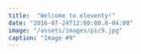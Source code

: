 ```yaml
---
title:  "Welcome to eleventy!"
date: "2016-07-24T12:00:00.0-04:00"
image: "/assets/images/pic9.jpg"
caption: "Image #9"
---
```

